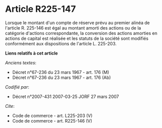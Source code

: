 # Article R225-147

Lorsque le montant d'un compte de réserve prévu au premier alinéa de l'article R. 225-146 est égal au montant amorti des
actions ou de la catégorie d'actions correspondante, la conversion des actions amorties en actions de capital est réalisée et
les statuts de la société sont modifiés conformément aux dispositions de l'article L. 225-203.

**Liens relatifs à cet article**

_Anciens textes_:

  - Décret n°67-236 du 23 mars 1967 - art. 176 (M)
  - Décret n°67-236 du 23 mars 1967 - art. 176 (Ab)

_Codifié par_:

  - Décret n°2007-431 2007-03-25 JORF 27 mars 2007

_Cite_:

  - Code de commerce - art. L225-203 (V)
  - Code de commerce - art. R225-146 (V)

